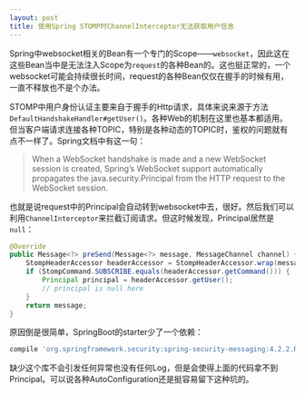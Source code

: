 ```yaml
---
layout: post
title: 使用Spring STOMP时ChannelInterceptor无法获取用户信息
---
```


Spring中websocket相关的Bean有一个专门的Scope——`websocket`，因此这在这些Bean当中是无法注入Scope为`request`的各种Bean的。这也挺正常的，一个websocket可能会持续很长时间，request的各种Bean仅仅在握手的时候有用，一直不释放也不是个办法。

STOMP中用户身份认证主要来自于握手的Http请求，具体来说来源于方法`DefaultHandshakeHandler#getUser()`。各种Web的机制在这里也基本都适用。但当客户端请求连接各种TOPIC，特别是各种动态的TOPIC时，鉴权的问题就有点不一样了。Spring文档中有这一句：

> When a WebSocket handshake is made and a new WebSocket session is created, Spring’s WebSocket support automatically propagates the java.security.Principal from the HTTP request to the WebSocket session.

也就是说request中的Principal会自动转到websocket中去，很好。然后我们可以利用`ChannelInterceptor`来拦截订阅请求。但这时候发现，Principal居然是`null`：

```java
@Override
public Message<?> preSend(Message<?> message, MessageChannel channel) {
    StompHeaderAccessor headerAccessor = StompHeaderAccessor.wrap(message);
    if (StompCommand.SUBSCRIBE.equals(headerAccessor.getCommand())) {
        Principal principal = headerAccessor.getUser();
        // principal is null here
    }
    return message;
}
```

原因倒是很简单，SpringBoot的starter少了一个依赖：

```groovy
compile 'org.springframework.security:spring-security-messaging:4.2.2.RELEASE'
```

缺少这个库不会引发任何异常也没有任何Log，但是会使得上面的代码拿不到Principal。可以说各种AutoConfiguration还是挺容易留下这种坑的。